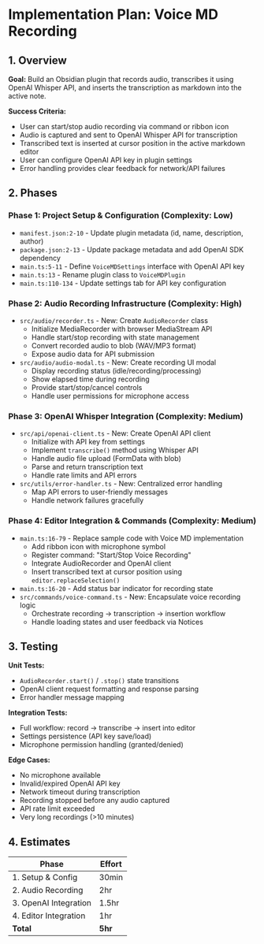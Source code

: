 # Implementation Plan: Voice MD Recording

## 1. Overview

**Goal:** Build an Obsidian plugin that records audio, transcribes it using OpenAI Whisper API, and inserts the transcription as markdown into the active note.

**Success Criteria:**
- User can start/stop audio recording via command or ribbon icon
- Audio is captured and sent to OpenAI Whisper API for transcription
- Transcribed text is inserted at cursor position in the active markdown editor
- User can configure OpenAI API key in plugin settings
- Error handling provides clear feedback for network/API failures

## 2. Phases

### Phase 1: Project Setup & Configuration (Complexity: Low)
- `manifest.json:2-10` - Update plugin metadata (id, name, description, author)
- `package.json:2-13` - Update package metadata and add OpenAI SDK dependency
- `main.ts:5-11` - Define `VoiceMDSettings` interface with OpenAI API key
- `main.ts:13` - Rename plugin class to `VoiceMDPlugin`
- `main.ts:110-134` - Update settings tab for API key configuration

### Phase 2: Audio Recording Infrastructure (Complexity: High)
- `src/audio/recorder.ts` - New: Create `AudioRecorder` class
  - Initialize MediaRecorder with browser MediaStream API
  - Handle start/stop recording with state management
  - Convert recorded audio to blob (WAV/MP3 format)
  - Expose audio data for API submission
- `src/audio/audio-modal.ts` - New: Create recording UI modal
  - Display recording status (idle/recording/processing)
  - Show elapsed time during recording
  - Provide start/stop/cancel controls
  - Handle user permissions for microphone access

### Phase 3: OpenAI Whisper Integration (Complexity: Medium)
- `src/api/openai-client.ts` - New: Create OpenAI API client
  - Initialize with API key from settings
  - Implement `transcribe()` method using Whisper API
  - Handle audio file upload (FormData with blob)
  - Parse and return transcription text
  - Handle rate limits and API errors
- `src/utils/error-handler.ts` - New: Centralized error handling
  - Map API errors to user-friendly messages
  - Handle network failures gracefully

### Phase 4: Editor Integration & Commands (Complexity: Medium)
- `main.ts:16-79` - Replace sample code with Voice MD implementation
  - Add ribbon icon with microphone symbol
  - Register command: "Start/Stop Voice Recording"
  - Integrate AudioRecorder and OpenAI client
  - Insert transcribed text at cursor position using `editor.replaceSelection()`
- `main.ts:16-20` - Add status bar indicator for recording state
- `src/commands/voice-command.ts` - New: Encapsulate voice recording logic
  - Orchestrate recording → transcription → insertion workflow
  - Handle loading states and user feedback via Notices

## 3. Testing

**Unit Tests:**
- `AudioRecorder.start()` / `.stop()` state transitions
- OpenAI client request formatting and response parsing
- Error handler message mapping

**Integration Tests:**
- Full workflow: record → transcribe → insert into editor
- Settings persistence (API key save/load)
- Microphone permission handling (granted/denied)

**Edge Cases:**
- No microphone available
- Invalid/expired OpenAI API key
- Network timeout during transcription
- Recording stopped before any audio captured
- API rate limit exceeded
- Very long recordings (>10 minutes)

## 4. Estimates

| Phase | Effort |
|-------|--------|
| 1. Setup & Config | 30min |
| 2. Audio Recording | 2hr |
| 3. OpenAI Integration | 1.5hr |
| 4. Editor Integration | 1hr |
| **Total** | **5hr** |
